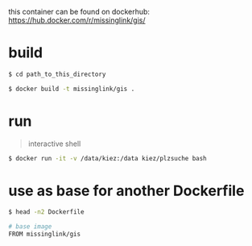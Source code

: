 
this container can be found on dockerhub: https://hub.docker.com/r/missinglink/gis/

# build

```bash
$ cd path_to_this_directory

$ docker build -t missinglink/gis .
```

# run

> interactive shell

```bash
$ docker run -it -v /data/kiez:/data kiez/plzsuche bash
```

# use as base for another Dockerfile

```bash
$ head -n2 Dockerfile

# base image
FROM missinglink/gis
```

